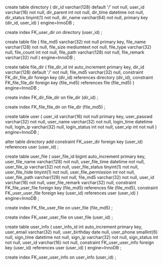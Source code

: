 create table directory
(
	dir_id varchar(128) default '/' not null,
	user_id varchar(16) not null,
	dir_parent int not null,
	dir_time datetime not null,
	dir_status tinyint(1) not null,
	dir_name varchar(64) not null,
	primary key (dir_id, user_id)
)
engine=InnoDB
;

create index FK_user_dir
	on directory (user_id)
;

create table file
(
	file_md5 varchar(32) not null
		primary key,
	file_name varchar(128) not null,
	file_size mediumtext not null,
	file_type varchar(32) null,
	file_count int not null,
	file_path varchar(128) not null,
	file_remark varchar(32) null
)
engine=InnoDB
;

create table file_dir
(
	file_dir_id int auto_increment
		primary key,
	dir_id varchar(128) default '/' not null,
	file_md5 varchar(32) null,
	constraint FK_dir_file_dir
		foreign key (dir_id) references directory (dir_id),
	constraint FK_file_file_dir
		foreign key (file_md5) references file (file_md5)
)
engine=InnoDB
;

create index FK_dir_file_dir
	on file_dir (dir_id)
;

create index FK_file_file_dir
	on file_dir (file_md5)
;

create table user
(
	user_id varchar(16) not null
		primary key,
	user_passwd varchar(32) not null,
	user_name varchar(32) not null,
	login_time datetime null,
	login_ip varchar(32) null,
	login_status int not null,
	user_vip int not null
)
engine=InnoDB
;

alter table directory
	add constraint FK_user_dir
		foreign key (user_id) references user (user_id)
;

create table user_file
(
	user_file_id bigint auto_increment
		primary key,
	user_file_name varchar(128) not null,
	user_file_time datetime not null,
	user_file_ip varchar(32) not null,
	user_file_status tinyint(1) not null,
	user_file_hide tinyint(1) not null,
	user_file_permission int not null,
	user_file_path varchar(128) not null,
	file_md5 varchar(32) not null,
	user_id varchar(16) not null,
	user_file_remark varchar(32) null,
	constraint FK_file_user_file
		foreign key (file_md5) references file (file_md5),
	constraint FK_user_user_file
		foreign key (user_id) references user (user_id)
)
engine=InnoDB
;

create index FK_file_user_file
	on user_file (file_md5)
;

create index FK_user_user_file
	on user_file (user_id)
;

create table user_info
(
	user_info_id int auto_increment
		primary key,
	user_email varchar(32) null,
	user_birthday date null,
	user_phone smallint(6) null,
	sign_time datetime not null,
	sign_ip varchar(32) not null,
	sign_status int not null,
	user_id varchar(16) not null,
	constraint FK_user_user_info
		foreign key (user_id) references user (user_id)
)
engine=InnoDB
;

create index FK_user_user_info
	on user_info (user_id)
;

